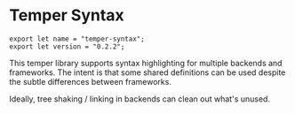 # Temper Syntax

    export let name = "temper-syntax";
    export let version = "0.2.2";

This temper library supports syntax highlighting for multiple backends and
frameworks. The intent is that some shared definitions can be used despite the
subtle differences between frameworks.

Ideally, tree shaking / linking in backends can clean out what's unused.
